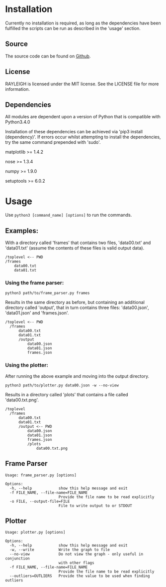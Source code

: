 # Installation
Currently no installation is required, as long as the dependencies
have been fulfilled the scripts can be run as described in the 'usage'
section.

## Source
The source code can be found on
[Github](https://github.com/guiltydolphin/rayleigh).

## License

RAYLEIGH is licensed under the MIT license.
See the LICENSE file for more information.

## Dependencies

All modules are dependent upon a version of Python
that is compatible with Python3.4.0

Installation of these dependencies can be
achieved via 'pip3 install (dependency)'.
If errors occur whilst attempting to install
the dependencies, try the same command prepended
with 'sudo'.

matplotlib >= 1.4.2

nose       >= 1.3.4

numpy      >= 1.9.0

setuptools >= 6.0.2

# Usage

Use `python3 [command_name] [options]` to run the commands.

## Examples:

With a directory called 'frames' that contains
two files, 'data00.txt' and 'data01.txt' (assume
the contents of these files is valid output data).

    /toplevel <-- PWD
    /frames
        data00.txt
        data01.txt

### Using the frame parser:

    python3 path/to/frame_parser.py frames

Results in the same directory as before, but containing
an additional directory called 'output', that in turn contains
three files: 'data00.json', 'data01.json' and 'frames.json'.

    /toplevel <-- PWD
      /frames
          data00.txt
          data01.txt
          /output
              data00.json
              data01.json
              frames.json

### Using the plotter:

After running the above example and moving into the output directory.

    python3 path/to/plotter.py data00.json -w --no-view

Results in a directory called 'plots' that contains a file called
'data00.txt.png'.

    /toplevel
      /frames
          data00.txt
          data01.txt
          /output <-- PWD
              data00.json
              data01.json
              frames.json
              /plots
                  data00.txt.png


## Frame Parser

    Usage: frame_parser.py [options]

    Options:
      -h, --help            show this help message and exit
      -f FILE_NAME, --file-name=FILE_NAME
                            Provide the file name to be read explicitly
      -o FILE, --output-file=FILE
                            File to write output to or STDOUT

## Plotter

    Usage: plotter.py [options]

    Options:
      -h, --help            show this help message and exit
      -w, --write           Write the graph to file
      --no-view             Do not view the graph - only useful in conjunction
                            with other flags
      -f FILE_NAME, --file-name=FILE_NAME
                            Provide the file name to be read explicitly
      --outliers=OUTLIERS   Provide the value to be used when finding outliers
